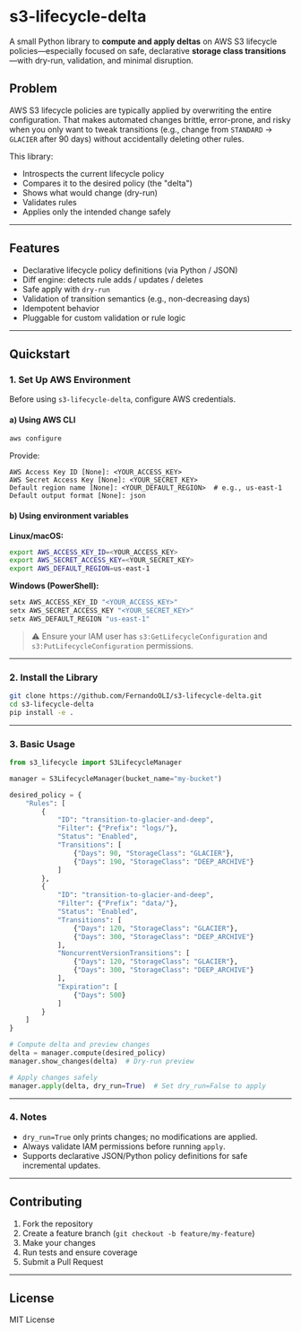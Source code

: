 # s3-lifecycle-delta

A small Python library to **compute and apply deltas** on AWS S3 lifecycle policies—especially focused on safe, declarative **storage class transitions**—with dry-run, validation, and minimal disruption.

## Problem

AWS S3 lifecycle policies are typically applied by overwriting the entire configuration. That makes automated changes brittle, error-prone, and risky when you only want to tweak transitions (e.g., change from `STANDARD` → `GLACIER` after 90 days) without accidentally deleting other rules.

This library:
- Introspects the current lifecycle policy
- Compares it to the desired policy (the "delta")
- Shows what would change (dry-run)
- Validates rules
- Applies only the intended change safely

---

## Features

- Declarative lifecycle policy definitions (via Python / JSON)
- Diff engine: detects rule adds / updates / deletes
- Safe apply with `dry-run`
- Validation of transition semantics (e.g., non-decreasing days)
- Idempotent behavior
- Pluggable for custom validation or rule logic

---

## Quickstart

### 1. Set Up AWS Environment

Before using `s3-lifecycle-delta`, configure AWS credentials.

#### a) Using AWS CLI

```bash
aws configure
````

Provide:

```
AWS Access Key ID [None]: <YOUR_ACCESS_KEY>
AWS Secret Access Key [None]: <YOUR_SECRET_KEY>
Default region name [None]: <YOUR_DEFAULT_REGION>  # e.g., us-east-1
Default output format [None]: json
```

#### b) Using environment variables

**Linux/macOS:**

```bash
export AWS_ACCESS_KEY_ID=<YOUR_ACCESS_KEY>
export AWS_SECRET_ACCESS_KEY=<YOUR_SECRET_KEY>
export AWS_DEFAULT_REGION=us-east-1
```

**Windows (PowerShell):**

```powershell
setx AWS_ACCESS_KEY_ID "<YOUR_ACCESS_KEY>"
setx AWS_SECRET_ACCESS_KEY "<YOUR_SECRET_KEY>"
setx AWS_DEFAULT_REGION "us-east-1"
```

> ⚠️ Ensure your IAM user has `s3:GetLifecycleConfiguration` and `s3:PutLifecycleConfiguration` permissions.

---

### 2. Install the Library

```bash
git clone https://github.com/FernandoOLI/s3-lifecycle-delta.git
cd s3-lifecycle-delta
pip install -e .
```

---

### 3. Basic Usage

```python
from s3_lifecycle import S3LifecycleManager

manager = S3LifecycleManager(bucket_name="my-bucket")

desired_policy = {
    "Rules": [
        {
            "ID": "transition-to-glacier-and-deep",
            "Filter": {"Prefix": "logs/"},
            "Status": "Enabled",
            "Transitions": [
                {"Days": 90, "StorageClass": "GLACIER"},
                {"Days": 190, "StorageClass": "DEEP_ARCHIVE"}
            ]
        },
        {
            "ID": "transition-to-glacier-and-deep",
            "Filter": {"Prefix": "data/"},
            "Status": "Enabled",
            "Transitions": [
                {"Days": 120, "StorageClass": "GLACIER"},
                {"Days": 300, "StorageClass": "DEEP_ARCHIVE"}
            ],
            "NoncurrentVersionTransitions": [
                {"Days": 120, "StorageClass": "GLACIER"},
                {"Days": 300, "StorageClass": "DEEP_ARCHIVE"}
            ],
            "Expiration": [
                {"Days": 500}
            ]
        }
    ]
}

# Compute delta and preview changes
delta = manager.compute(desired_policy)
manager.show_changes(delta)  # Dry-run preview

# Apply changes safely
manager.apply(delta, dry_run=True)  # Set dry_run=False to apply
```

---

### 4. Notes

* `dry_run=True` only prints changes; no modifications are applied.
* Always validate IAM permissions before running `apply`.
* Supports declarative JSON/Python policy definitions for safe incremental updates.

---

## Contributing

1. Fork the repository
2. Create a feature branch (`git checkout -b feature/my-feature`)
3. Make your changes
4. Run tests and ensure coverage
5. Submit a Pull Request

---

## License

MIT License
